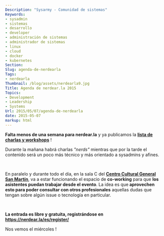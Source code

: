 ```yaml
---
Description: "Sysarmy - Comunidad de sistemas"
Keywords:
- sysadmin 
- sistemas
- desarrollo
- developer
- administración de sistemas
- administrador de sistemas
- linux
- cloud
- docker
- kubernetes
Section: 
Slug: agenda-de-nerdearla
Tags:
- nerdearla
Thumbnail: /blog/assets/nerdearla9.jpg
Title: Agenda de nerdear.la 2015
Topics:
- Development
- Leadership
- Systems
Url: 2015/05/07/agenda-de-nerdearla
date: 2015-05-07
markup: html
---
```


<p><strong>Falta menos de una semana para nerdear.la</strong> y ya publicamos la <a href="http://nerdear.la/schedule.php?lang=es"><strong>lista de charlas y workshops</strong></a> !</p>
<p>Durante la mañana habrá charlas <em>"nerds"</em> mientras que por la tarde el contenido será un poco más técnico y más orientado a sysadmins y afines.</p>
<p>&nbsp;</p>
<p>En paralelo y durante todo el día, en la sala C del <strong><a href="http://nerdear.la/map.php?lang=es">Centro Cultural General San Martín</a></strong>, va a estar funcionando el espacio de <strong>co-working</strong> para que <strong>los asistentes puedan trabajar desde el evento</strong>. La idea es que<strong> aprovechen esto para poder consultar con otros profesionales</strong> aquellas dudas que tengan sobre algún issue o tecnología en particular.</p>
<p>&nbsp;</p>
<p><strong>La entrada es libre y gratuita, registrándose en <a href="https://nerdear.la/es/register/">https://nerdear.la/es/register/</a></strong></p>
<p>Nos vemos el miércoles !</p>
<p>&nbsp;</p>
<p>&nbsp;</p>
